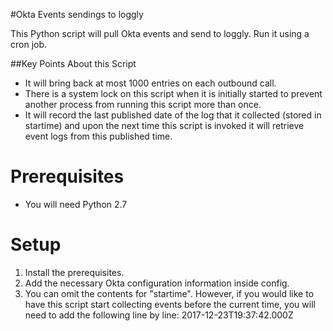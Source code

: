 #Okta Events sendings to loggly

This Python script will pull Okta events and send to loggly. Run it using a cron job.

##Key Points About this Script
- It will bring back at most 1000 entries on each outbound call. 
- There is a system lock on this script when it is initially started to prevent another process from running this script more than once.
- It will record the last published date of the log that it collected (stored in startime) and upon the next time this script is invoked it will retrieve event logs from this published time.
 
# Prerequisites
-	You will need Python 2.7

# Setup
1. Install the prerequisites.
2. Add the necessary Okta configuration information inside config.
3. You can omit the contents for "startime". However, if you would like to have this script start collecting events before the current time, you will need to add the following line by line:
 2017-12-23T19:37:42.000Z  

